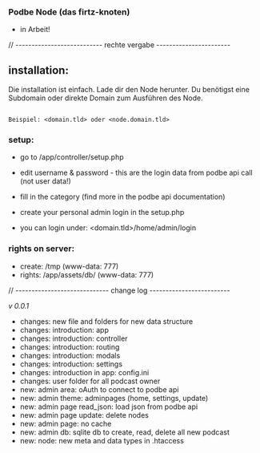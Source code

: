 ### Podbe Node (das firtz-knoten)

* in Arbeit!

// --------------------------- rechte vergabe -----------------------

## installation:

Die installation ist einfach. Lade dir den Node herunter. Du benötigst eine Subdomain oder direkte Domain zum 
Ausführen des Node.

<code>
Beispiel: &lt;domain.tld&gt; oder &lt;node.domain.tld&gt;
</code>

### setup:

* go to /app/controller/setup.php
 * edit username & password - this are the login data from podbe api call (not user data!)
 * fill in the category (find more in the podbe api documentation)

* create your personal admin login in the setup.php
 * you can login under: &lt;domain.tld&gt;/home/admin/login

### rights on server:

* create: /tmp (www-data: 777)
* rights: /app/assets/db/ (www-data: 777)

// ----------------------------- change log -------------------------

*v 0.0.1*

- changes: new file and folders for new data structure 
- changes: introduction: app 
- changes: introduction: controller
- changes: introduction: routing
- changes: introduction: modals
- changes: introduction: settings
- changes: introduction in app: config.ini
- changes: user folder for all podcast owner
- new: admin area: oAuth to connect to podbe api
- new: admin theme: adminpages (home, settings, update)
- new: admin page read_json: load json from podbe api 
- new: admin page update: delete nodes
- new: admin page: no cache
- new: admin db: sqlite db to create, read, delete all new podcast
- new: node: new meta and data types in .htaccess 